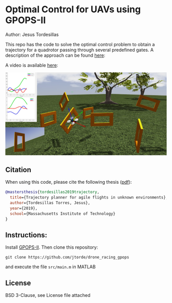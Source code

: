 

# Optimal Control for UAVs using GPOPS-II  #

Author: Jesus Tordesillas

This repo has the code to solve the optimal control problem to obtain a trajectory for a quadrotor passing through several predefined gates. A description of the approach can be found [here](https://dspace.mit.edu/handle/1721.1/122420):

A video is available [here](https://www.youtube.com/watch?v=-YY_0Ib-o_4):

[![Optimal Path Planning for a UAV using GPOPS-II](./imgs/environment.png)](https://www.youtube.com/watch?v=-YY_0Ib-o_4 "Optimal Path Planning for a UAV using GPOPS-II") 

## Citation
When using this code, please cite the following thesis ([pdf](https://dspace.mit.edu/handle/1721.1/122420)):

```bibtex
@mastersthesis{tordesillas2019trajectory,
  title={Trajectory planner for agile flights in unknown environments},
  author={Tordesillas Torres, Jesus},
  year={2019},
  school={Massachusetts Institute of Technology}
}
```




## Instructions:
Install [GPOPS-II](http://www.gpops2.com/). Then clone this repository:
```
git clone https://github.com/jtorde/drone_racing_gpops
```
and execute the file `src/main.m` in MATLAB


## License
BSD 3-Clause, see License file attached
